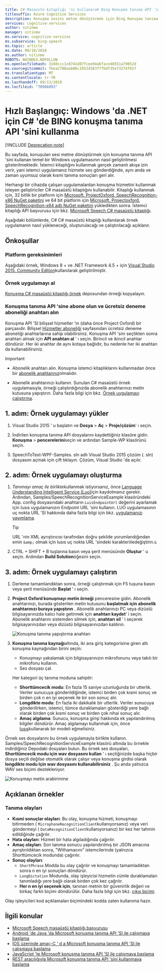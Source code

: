 ```yaml
---
title: C# Masaüstü kitaplığı 'nı kullanarak Bing Konuşma tanıma API 'si ile çalışmaya başlama | Microsoft Docs
titlesuffix: Azure Cognitive Services
description: Konuşma sesini metne dönüştürmek için Bing Konuşma tanıma API 'sini kullanan temel Windows Uygulamaları geliştirin.
services: cognitive-services
author: nitinme
manager: nitinme
ms.service: cognitive-services
ms.subservice: bing-speech
ms.topic: article
ms.date: 09/18/2018
ms.author: nitinme
ROBOTS: NOINDEX,NOFOLLOW
ms.openlocfilehash: 3160ccc1c8741d87fcee94a6face48551a79052d
ms.sourcegitcommit: fbea2708aab06c19524583f7fbdf35e73274f657
ms.translationtype: MT
ms.contentlocale: tr-TR
ms.lasthandoff: 09/13/2019
ms.locfileid: "70966893"
---
```

# <a name="quickstart-use-the-bing-speech-recognition-api-in-c35-for-net-on-windows"></a>Hızlı Başlangıç: Windows 'da .NET için C&#35; 'de BING konuşma tanıma API 'sini kullanma

[!INCLUDE [Deprecation note](../../../../includes/cognitive-services-bing-speech-api-deprecation-note.md)]

Bu sayfada, konuşulan sesi metne dönüştürmek için konuşma tanıma API 'sini kullanan temel bir Windows uygulamasının nasıl geliştirilmesi gösterilmektedir. İstemci kitaplığını kullanmak gerçek zamanlı akışa izin verir, yani istemci uygulamanız hizmete ses gönderdiğinde, aynı anda ve zaman uyumsuz olarak kısmi tanıma sonuçları geri alır.

Herhangi bir cihazda çalışan uygulamalardan konuşma hizmetini kullanmak isteyen geliştiriciler C# masaüstü kitaplığını kullanabilir. Kitaplığı kullanmak için, 32 bitlik bir platform için [Microsoft. ProjectOxford. SpeechRecognition-x86 NuGet paketini](https://www.nuget.org/packages/Microsoft.ProjectOxford.SpeechRecognition-x86/) ve 64 bit platform için [Microsoft. Projectoxford. SpeechRecognition-x64 adlı NuGet paketini](https://www.nuget.org/packages/Microsoft.ProjectOxford.SpeechRecognition-x64/) yükledikten sonra. İstemci kitaplığı API başvurusu için bkz. [Microsoft Speech C# masaüstü kitaplığı](https://cdn.rawgit.com/Microsoft/Cognitive-Speech-STT-Windows/master/docs/SpeechSDK/index.html).

Aşağıdaki bölümlerde, C# C# masaüstü kitaplığı kullanılarak örnek uygulamanın nasıl yükleneceği, oluşturulacağı ve çalıştırılacağı açıklanır.

## <a name="prerequisites"></a>Önkoşullar

### <a name="platform-requirements"></a>Platform gereksinimleri

Aşağıdaki örnek, Windows 8 + ve .NET Framework 4.5 + için [Visual Studio 2015, Community Edition](https://www.visualstudio.com/products/visual-studio-community-vs)kullanılarak geliştirilmiştir.

### <a name="get-the-sample-application"></a>Örnek uygulamayı al

[Konuşma C# masaüstü kitaplığı örnek](https://github.com/microsoft/cognitive-speech-stt-windows) deposundan örneği kopyalayın.

### <a name="subscribe-to-the-speech-recognition-api-and-get-a-free-trial-subscription-key"></a>Konuşma tanıma API 'sine abone olun ve ücretsiz deneme aboneliği anahtarı alın

Konuşma API 'SI bilişsel hizmetler 'in (daha önce Project Oxford) bir parçasıdır. Bilişsel [Hizmetler aboneliği](https://azure.microsoft.com/try/cognitive-services/) sayfasından ücretsiz deneme aboneliği anahtarlarına sahip olabilirsiniz. Konuşma API 'sini seçtikten sonra anahtarı almak için **API anahtarı al** ' ı seçin. Birincil ve ikincil anahtar döndürür. Her iki anahtar de aynı kotaya bağlıdır, bu nedenle her iki anahtarı da kullanabilirsiniz.

> [!IMPORTANT]
> * Abonelik anahtarı alın. Konuşma istemci kitaplıklarını kullanmadan önce bir [abonelik anahtarınız](https://azure.microsoft.com/try/cognitive-services/)olmalıdır.
>
> * Abonelik anahtarınızı kullanın. Sunulan C# masaüstü örnek uygulamasıyla, örneği çalıştırdığınızda abonelik anahtarınızı metin kutusuna yapıştırın. Daha fazla bilgi için bkz. [Örnek uygulamayı çalıştırma](#step-3-run-the-sample-application).

## <a name="step-1-install-the-sample-application"></a>1\. adım: Örnek uygulamayı yükler

1. Visual Studio 2015 ' u başlatın ve **Dosya** > **Aç** > **Proje/çözüm**' ı seçin.

2. İndirilen konuşma tanıma API dosyalarını kaydettiğiniz klasöre gidin. **Konuşma** > **pencerelerini**seçin ve ardından Sample-WP klasörünü seçin.

3. SpeechToText-WPF-Samples. sln adlı Visual Studio 2015 çözüm (. sln) dosyasını açmak için çift tıklayın. Çözüm, Visual Studio 'da açılır.

## <a name="step-2-build-the-sample-application"></a>2\. adım: Örnek uygulamayı oluşturma

1. *Tanımayı amaç ile birlikte*kullanmak istiyorsanız, önce [Language Understanding Intelligent Service (Luo)](https://azure.microsoft.com/services/cognitive-services/language-understanding-intelligent-service/)için kaydolmanız gerekir. Ardından, Samples/SpeechRecognitionServiceExample klasöründeki App. config dosyasındaki anahtarın `LuisEndpointUrl` değerini ayarlamak için lusıs uygulamanızın Endpoint URL 'sini kullanın. LUO uygulamasının uç nokta URL 'SI hakkında daha fazla bilgi için bkz. [uygulamanızı yayımlama](../../luis/luis-get-started-create-app.md#publish-your-app).

   > [!TIP]
   > URL 'nin XML ayrıştırıcısı tarafından doğru şekilde yorumlandığından emin `&amp;` olmak için lusıs uç nokta URL 'sindeki karakteriiledeğiştirin.`&`

2. CTRL + SHIFT + B tuşlarına basın veya şerit menüsünde **Oluştur** ' u seçin. Ardından **Build Solution**öğesini seçin.

## <a name="step-3-run-the-sample-application"></a>3\. adım: Örnek uygulamayı çalıştırın

1. Derleme tamamlandıktan sonra, örneği çalıştırmak için F5 tuşuna basın veya şerit menüsünde **Başlat** ' ı seçin.

2. **Project Oxford konuşmayı metin örneği** penceresine gidin. Abonelik anahtarınızı, burada gösterilen metin kutusunu **başlatmak için abonelik anahtarınızı buraya yapıştırın** . Abonelik anahtarınızı PC veya dizüstü bilgisayarınızda kalıcı hale getirmek için **anahtarı kaydet**' i seçin. Abonelik anahtarını sistemden silmek için, **anahtarı sil** ' i seçerek bilgisayarınızdan veya dizüstü bilgisayarınızdan kaldırın.

   ![Konuşma tanıma yapıştırma anahtarı](../Images/SpeechRecog_paste_key.PNG)

3. **Konuşma tanıma kaynağı**altında, iki ana giriş kategorisine giren altı konuşma kaynağından birini seçin:

   * Konuşmayı yakalamak için bilgisayarınızın mikrofonunu veya takılı bir mikrofonu kullanın.
   * Ses dosyası çal.

   Her kategori üç tanıma moduna sahiptir:

    * **Shorttümcecik modu**: En fazla 15 saniye uzunluğunda bir utterlik. Veriler sunucuya gönderildiğinde, istemci birden çok kısmi sonuç ve birden çok n en iyi seçenek ile bir son sonuç alır.
    * **Longdikte modu**: En fazla iki dakikalık bir utterlik. Veriler sunucuya gönderilirken, istemci, tümce duraklamaları gösterdiği yere bağlı olarak birden çok kısmi sonuç ve birden çok nihai sonuç alır.
    * **Amaç algılama**: Sunucu, konuşma girişi hakkında ek yapılandırılmış bilgiler döndürür. Amaç algılamayı kullanmak için, önce [lusıs](https://azure.microsoft.com/services/cognitive-services/language-understanding-intelligent-service/)kullanarak bir modeli eğmelisiniz.

Örnek ses dosyalarını bu örnek uygulamayla birlikte kullanın. Samples/SpeechRecognitionServiceExample klasörü altında bu örnekle indirdiğiniz Depodaki dosyaları bulun. Bu örnek ses dosyaları, **Shorttümcecik modu için wav dosyasını kullan** ' ı seçtiğinizde başka hiçbir dosya seçili değilse otomatik olarak çalışır veya konuşma girdisi olarak **longdikte modu Için wav dosyasını kullanabilirsiniz** . Şu anda yalnızca WAV ses biçimi destekleniyor.

![Konuşmayı metin arabirimine](../Images/HelloJones.PNG)

## <a name="samples-explained"></a>Açıklanan örnekler

### <a name="recognition-events"></a>Tanıma olayları

* **Kısmi sonuçlar olayları**: Bu olay, konuşma hizmeti, konuşmayı bitirmeden ( `MicrophoneRecognitionClient`kullanıyorsanız) veya veri göndermeyi ( `DataRecognitionClient`kullanıyorsanız) bir kez her tahmin edildiğinde çağrılır.
* **Hata olayları**: Hizmet bir hata algıladığında çağırılır.
* **Amaç olayları**: Son tanıma sonucu yapılandırılmış bir JSON amacına ayrıştırıldıktan sonra, "Withamacını" istemcilerinde (yalnızca Shorttümcecik modunda) çağırılır.
* **Sonuç olayları**:
  * `ShortPhrase` Modda bu olay çağrılır ve konuşmayı tamamladıktan sonra n en iyi sonuçları döndürür.
  * `LongDictation` Modunda, olay işleyicisi hizmetin cümle duraklamaları tanımladığı yere bağlı olarak birden çok kez çağrılır.
  * **Her n en iyi seçenek için**, tanınan metnin bir güvenirlik değeri ve birkaç farklı biçimi döndürülür. Daha fazla bilgi için bkz. [çıkış biçimi](../Concepts.md#output-format).

Olay işleyicileri kod açıklamaları biçimindeki kodda zaten kullanıma hazır.

## <a name="related-topics"></a>İlgili konular

* [Microsoft Speech masaüstü kitaplığı başvurusu](https://cdn.rawgit.com/Microsoft/Cognitive-Speech-STT-Windows/master/docs/SpeechSDK/index.html)
* [Android 'de Java 'da Microsoft konuşma tanıma API 'SI ile çalışmaya başlama](GetStartedJavaAndroid.md)
* [İOS üzerinde amaç-C ' d a Microsoft konuşma tanıma API 'SI ile çalışmaya başlama](Get-Started-ObjectiveC-iOS.md)
* [JavaScript 'te Microsoft konuşma tanıma API 'SI ile çalışmaya başlama](GetStartedJSWebsockets.md)
* [REST aracılığıyla Microsoft konuşma tanıma API 'sini kullanmaya başlama](GetStartedREST.md)
